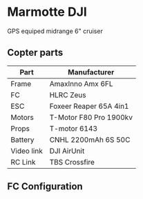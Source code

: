 # Marmotte DJI

GPS equiped midrange 6" cruiser

## Copter parts

| Part       | Manufacturer |
|------------|--------------|
| Frame      | AmaxInno Amx 6FL |
| FC         | HLRC Zeus |
| ESC        | Foxeer Reaper 65A 4in1 |
| Motors     | T-Motor F80 Pro 1900kv |
| Props      | T-motor 6143 |
| Battery    | CNHL 2200mAh 6S 50C |
| Video link | DJI AirUnit |
| RC Link    | TBS Crossfire |

## FC Configuration